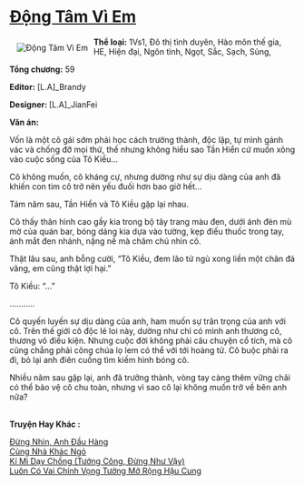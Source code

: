 <a href="https://utruyen.com/dong-tam-vi-em/25333/" title="Động Tâm Vì Em"><h1>Động Tâm Vì Em</h1></a><div style="display:table"><img align="right" style="float: left; padding: 10px;" src="https://utruyen.com/images/story/200x260/dong-tam-vi-em-1586090740.jpg" alt="Động Tâm Vì Em"><b>Thể loại:</b> 1Vs1, Đô thị tình duyên, Hào môn thế gia, HE, Hiện đại, Ngôn tình, Ngọt, Sắc, Sạch, Sủng,<p></p><b>Tổng chương:</b> 59<p></p><b>Editor:</b> [L.A]_Brandy<p></p><b>Designer: </b>[L.A]_JianFei<p></p><b>Văn án:</b><p></p>Vốn là một cô gái sớm phải học cách trưởng thành, độc lập, tự mình gánh vác và chống đỡ mọi thứ, thế nhưng không hiểu sao Tần Hiển cứ muốn xông vào cuộc sống của Tô Kiều...<p></p>Cô không muốn, cô kháng cự, nhưng dường như sự dịu dàng của anh đã khiến con tim cô trở nên yếu đuối hơn bao giờ hết...<p></p>Tám năm sau, Tần Hiển và Tô Kiều gặp lại nhau.<p></p>Cô thấy thân hình cao gầy kia trong bộ tây trang màu đen, dưới ánh đèn mù mờ của quán bar, bóng dáng kia dựa vào tường, kẹp điếu thuốc trong tay, ánh mắt đen nhánh, nặng nề mà chăm chú nhìn cô.<p></p>Thật lâu sau, anh bỗng cười, “Tô Kiều, đem lão tử ngủ xong liền một chân đá văng, em cũng thật lợi hại.”<p></p>Tô Kiều: “...”<p></p>...........<p></p>Cô quyến luyến sự dịu dàng của anh, ham muốn sự trân trọng của anh với cô. Trên thế giới cô độc lẻ loi này, dường như chỉ có mình anh thương cô, thương vô điều kiện. Nhưng cuộc đời không phải câu chuyện cổ tích, mà cô cũng chẳng phải công chúa lọ lem có thể với tới hoàng tử. Cô buộc phải ra đi, bỏ lại anh điên cuồng tìm kiếm hình bóng cô.<p></p>Nhiều năm sau gặp lại, anh đã trưởng thành, vòng tay càng thêm vững chãi có thể bảo vệ cô chu toàn, nhưng vì sao cô lại không muốn trở về bên anh nữa?</div><p><br><b>Truyện Hay Khác :</b></p><a href="https://utruyen.com/dung-nhin-anh-dau-hang/25332/" alt="Đừng Nhìn, Anh Đầu Hàng">Đừng Nhìn, Anh Đầu Hàng</a><br/><a href="https://github.com/mlquan/truyenhay/tree/master/truyenhay/25026/" alt="Cùng Nhà Khác Ngỏ">Cùng Nhà Khác Ngỏ</a><br/><a href="https://github.com/mlquan/truyenhay/tree/master/truyenhay/18981/" alt="Kí Mi Dạy Chồng (Tướng Công, Đừng Như Vậy)">Kí Mi Dạy Chồng (Tướng Công, Đừng Như Vậy)</a><br/><a href="https://github.com/quanluxury/ngontinh_sac/tree/master/truyenhay/9707/" alt="Luôn Có Vai Chính Vọng Tưởng Mở Rộng Hậu Cung">Luôn Có Vai Chính Vọng Tưởng Mở Rộng Hậu Cung</a><br/>